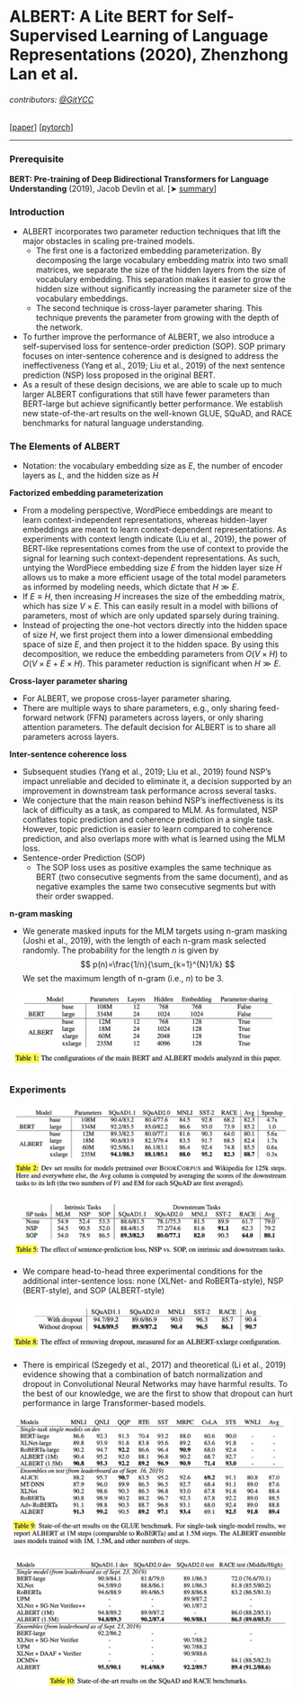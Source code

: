 # ALBERT: A Lite BERT for Self-Supervised Learning of Language Representations (2020), Zhenzhong Lan et al.

###### contributors: [@GitYCC](https://github.com/GitYCC)

\[[paper](https://arxiv.org/pdf/1909.11942.pdf)\] \[[pytorch](https://github.com/huggingface/transformers/blob/master/src/transformers/models/albert/modeling_albert.py)\]

---

### Prerequisite

**BERT: Pre-training of Deep Bidirectional Transformers for Language Understanding** (2019), Jacob Devlin et al. \[➤ [summary](nlp/bert.md)\]



### Introduction

- ALBERT incorporates two parameter reduction techniques that lift the major obstacles in scaling pre-trained models.
  - The first one is a factorized embedding parameterization. By decomposing the large vocabulary embedding matrix into two small matrices, we separate the size of the hidden layers from the size of vocabulary embedding. This separation makes it easier to grow the hidden size without significantly increasing the parameter size of the vocabulary embeddings.
  - The second technique is cross-layer parameter sharing. This technique prevents the parameter from growing with the depth of the network.
- To further improve the performance of ALBERT, we also introduce a self-supervised loss for sentence-order prediction (SOP). SOP primary focuses on inter-sentence coherence and is designed to address the ineffectiveness (Yang et al., 2019; Liu et al., 2019) of the next sentence prediction (NSP) loss proposed in the original BERT.
- As a result of these design decisions, we are able to scale up to much larger ALBERT configurations that still have fewer parameters than BERT-large but achieve significantly better performance. We establish new state-of-the-art results on the well-known GLUE, SQuAD, and RACE benchmarks for natural language understanding.



### The Elements of ALBERT

- Notation: the vocabulary embedding size as $E$, the number of encoder layers as $L$, and the hidden size as $H$



**Factorized embedding parameterization**

- From a modeling perspective, WordPiece embeddings are meant to learn context-independent representations, whereas hidden-layer embeddings are meant to learn context-dependent representations. As experiments with context length indicate (Liu et al., 2019), the power of BERT-like representations comes from the use of context to provide the signal for learning such context-dependent representations. As such, untying the WordPiece embedding size $E$ from the hidden layer size $H$ allows us to make a more efficient usage of the total model parameters as informed by modeling needs, which dictate that $H ≫ E$.
- If $E ≡ H$, then increasing $H$ increases the size of the embedding matrix, which has size $V ×E$. This can easily result in a model with billions of parameters, most of which are only updated sparsely during training.
- Instead of projecting the one-hot vectors directly into the hidden space of size $H$, we first project them into a lower dimensional embedding space of size $E$, and then project it to the hidden space. By using this decomposition, we reduce the embedding parameters from $O(V × H)$ to $O(V × E + E × H)$. This parameter reduction is significant when $H ≫ E$.



**Cross-layer parameter sharing**

- For ALBERT, we propose cross-layer parameter sharing. 
- There are multiple ways to share parameters, e.g., only sharing feed-forward network (FFN) parameters across layers, or only sharing attention parameters. The default decision for ALBERT is to share all parameters across layers.



**Inter-sentence coherence loss**

- Subsequent studies (Yang et al., 2019; Liu et al., 2019) found NSP’s impact unreliable and decided to eliminate it, a decision supported by an improvement in downstream task performance across several tasks.
- We conjecture that the main reason behind NSP’s ineffectiveness is its lack of difficulty as a task, as compared to MLM. As formulated, NSP conflates topic prediction and coherence prediction in a single task. However, topic prediction is easier to learn compared to coherence prediction, and also overlaps more with what is learned using the MLM loss.
- Sentence-order Prediction (SOP)
  - The SOP loss uses as positive examples the same technique as BERT (two consecutive segments from the same document), and as negative examples the same two consecutive segments but with their order swapped.



**n-gram masking**

- We generate masked inputs for the MLM targets using n-gram masking (Joshi et al., 2019), with the length of each n-gram mask selected randomly. The probability for the length $n$ is given by
  $$
  p(n)=\frac{1/n}{\sum_{k=1}^{N}1/k}
  $$
  We set the maximum length of n-gram (i.e., $n$) to be 3.



![](assets/ALBERT_01.png)



### Experiments

![](assets/ALBERT_02.png)

![](assets/ALBERT_03.png)

- We compare head-to-head three experimental conditions for the additional inter-sentence loss: none (XLNet- and RoBERTa-style), NSP (BERT-style), and SOP (ALBERT-style)



![](assets/ALBERT_04.png)

- There is empirical (Szegedy et al., 2017) and theoretical (Li et al., 2019) evidence showing that a combination of batch normalization and dropout in Convolutional Neural Networks may have harmful results. To the best of our knowledge, we are the first to show that dropout can hurt performance in large Transformer-based models.



![](assets/ALBERT_05.png)

![](assets/ALBERT_06.png)

